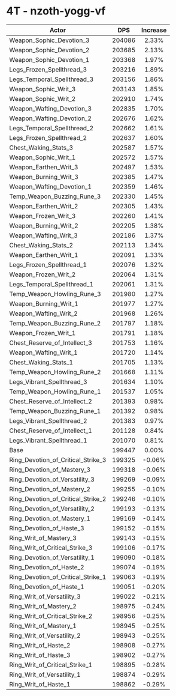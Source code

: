 # 4T - nzoth-yogg-vf
| Actor | DPS | Increase |
|---|:---:|:---:|
|Weapon_Sophic_Devotion_3|204086|2.33%|
|Weapon_Sophic_Devotion_2|203685|2.13%|
|Weapon_Sophic_Devotion_1|203368|1.97%|
|Legs_Frozen_Spellthread_3|203216|1.89%|
|Legs_Temporal_Spellthread_3|203156|1.86%|
|Weapon_Sophic_Writ_3|203143|1.85%|
|Weapon_Sophic_Writ_2|202910|1.74%|
|Weapon_Wafting_Devotion_3|202835|1.70%|
|Weapon_Wafting_Devotion_2|202676|1.62%|
|Legs_Temporal_Spellthread_2|202662|1.61%|
|Legs_Frozen_Spellthread_2|202637|1.60%|
|Chest_Waking_Stats_3|202587|1.57%|
|Weapon_Sophic_Writ_1|202572|1.57%|
|Weapon_Earthen_Writ_3|202497|1.53%|
|Weapon_Burning_Writ_3|202385|1.47%|
|Weapon_Wafting_Devotion_1|202359|1.46%|
|Temp_Weapon_Buzzing_Rune_3|202330|1.45%|
|Weapon_Earthen_Writ_2|202305|1.43%|
|Weapon_Frozen_Writ_3|202260|1.41%|
|Weapon_Burning_Writ_2|202205|1.38%|
|Weapon_Wafting_Writ_3|202186|1.37%|
|Chest_Waking_Stats_2|202113|1.34%|
|Weapon_Earthen_Writ_1|202091|1.33%|
|Legs_Frozen_Spellthread_1|202076|1.32%|
|Weapon_Frozen_Writ_2|202064|1.31%|
|Legs_Temporal_Spellthread_1|202061|1.31%|
|Temp_Weapon_Howling_Rune_3|201980|1.27%|
|Weapon_Burning_Writ_1|201977|1.27%|
|Weapon_Wafting_Writ_2|201968|1.26%|
|Temp_Weapon_Buzzing_Rune_2|201797|1.18%|
|Weapon_Frozen_Writ_1|201791|1.18%|
|Chest_Reserve_of_Intellect_3|201753|1.16%|
|Weapon_Wafting_Writ_1|201720|1.14%|
|Chest_Waking_Stats_1|201705|1.13%|
|Temp_Weapon_Howling_Rune_2|201668|1.11%|
|Legs_Vibrant_Spellthread_3|201634|1.10%|
|Temp_Weapon_Howling_Rune_1|201537|1.05%|
|Chest_Reserve_of_Intellect_2|201393|0.98%|
|Temp_Weapon_Buzzing_Rune_1|201392|0.98%|
|Legs_Vibrant_Spellthread_2|201383|0.97%|
|Chest_Reserve_of_Intellect_1|201128|0.84%|
|Legs_Vibrant_Spellthread_1|201070|0.81%|
|Base|199447|0.00%|
|Ring_Devotion_of_Critical_Strike_3|199325|-0.06%|
|Ring_Devotion_of_Mastery_3|199318|-0.06%|
|Ring_Devotion_of_Versatility_3|199269|-0.09%|
|Ring_Devotion_of_Mastery_2|199255|-0.10%|
|Ring_Devotion_of_Critical_Strike_2|199246|-0.10%|
|Ring_Devotion_of_Versatility_2|199193|-0.13%|
|Ring_Devotion_of_Mastery_1|199169|-0.14%|
|Ring_Devotion_of_Haste_3|199152|-0.15%|
|Ring_Writ_of_Mastery_3|199143|-0.15%|
|Ring_Writ_of_Critical_Strike_3|199106|-0.17%|
|Ring_Devotion_of_Versatility_1|199090|-0.18%|
|Ring_Devotion_of_Haste_2|199074|-0.19%|
|Ring_Devotion_of_Critical_Strike_1|199063|-0.19%|
|Ring_Devotion_of_Haste_1|199051|-0.20%|
|Ring_Writ_of_Versatility_3|199022|-0.21%|
|Ring_Writ_of_Mastery_2|198975|-0.24%|
|Ring_Writ_of_Critical_Strike_2|198956|-0.25%|
|Ring_Writ_of_Mastery_1|198945|-0.25%|
|Ring_Writ_of_Versatility_2|198943|-0.25%|
|Ring_Writ_of_Haste_2|198908|-0.27%|
|Ring_Writ_of_Haste_3|198902|-0.27%|
|Ring_Writ_of_Critical_Strike_1|198895|-0.28%|
|Ring_Writ_of_Versatility_1|198874|-0.29%|
|Ring_Writ_of_Haste_1|198862|-0.29%|
